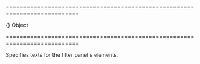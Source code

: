 ===========================================================================
<!--default-->{}<!--/default-->
<!--type-->Object<!--/type-->
===========================================================================

<!--shortDescription-->
Specifies texts for the filter panel's elements.
<!--/shortDescription-->

<!--fullDescription-->

<!--/fullDescription-->